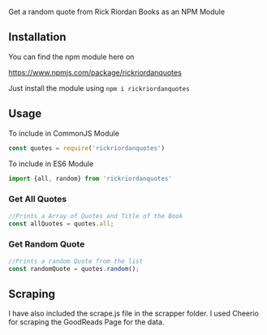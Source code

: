 Get a random quote from Rick Riordan Books as an NPM Module

## Installation

You can find the npm module here on

https://www.npmjs.com/package/rickriordanquotes

Just install the module using ```npm i rickriordanquotes```

## Usage

To include in CommonJS Module
```javascript
const quotes = require('rickriordanquotes')
```
To include in ES6 Module
```javascript
import {all, random} from 'rickriordanquotes'
```

### Get All Quotes

```javascript
//Prints a Array of Quotes and Title of the Book
const allQuotes = quotes.all;
```
### Get Random Quote

```javascript
//Prints a random Quote from the list
const randomQuote = quotes.random();
```

## Scraping

I have also included the scrape.js file in the scrapper folder. I used Cheerio for scraping the GoodReads Page for the data.